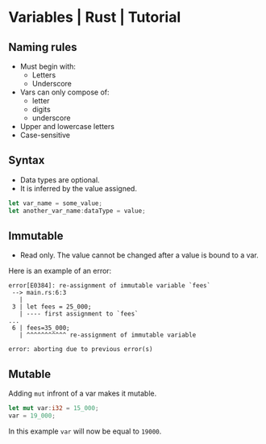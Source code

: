# Variables | Rust | Tutorial
## Naming rules
* Must begin with: 
    - Letters
    - Underscore
* Vars can only compose of: 
    - letter
    - digits
    - underscore
* Upper and lowercase letters
* Case-sensitive

## Syntax
- Data types are optional.
- It is inferred by the value assigned.

```rust
let var_name = some_value;
let another_var_name:dataType = value;
```

## Immutable
- Read only. The value cannot be changed after a value is bound to a var.

Here is an example of an error: 
```
error[E0384]: re-assignment of immutable variable `fees`
 --> main.rs:6:3
   |
 3 | let fees = 25_000;
   | ---- first assignment to `fees`
...
 6 | fees=35_000;
   | ^^^^^^^^^^^ re-assignment of immutable variable

error: aborting due to previous error(s)
```

## Mutable
Adding `mut` infront of a var makes it mutable.

```rust
let mut var:i32 = 15_000;
var = 19_000;
```
In this example `var` will now be equal to `19000`.
